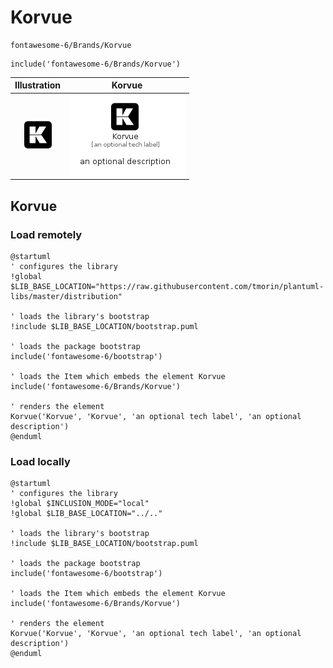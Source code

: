 # Korvue


```text
fontawesome-6/Brands/Korvue
```

```text
include('fontawesome-6/Brands/Korvue')
```



| Illustration | Korvue |
| :---: | :---: |
| ![illustration for Illustration](../../fontawesome-6/Brands/Korvue.png) | ![illustration for Korvue](../../fontawesome-6/Brands/Korvue.Local.png) |




## Korvue

### Load remotely
```plantuml
@startuml
' configures the library
!global $LIB_BASE_LOCATION="https://raw.githubusercontent.com/tmorin/plantuml-libs/master/distribution"

' loads the library's bootstrap
!include $LIB_BASE_LOCATION/bootstrap.puml

' loads the package bootstrap
include('fontawesome-6/bootstrap')

' loads the Item which embeds the element Korvue
include('fontawesome-6/Brands/Korvue')

' renders the element
Korvue('Korvue', 'Korvue', 'an optional tech label', 'an optional description')
@enduml
```

### Load locally
```plantuml
@startuml
' configures the library
!global $INCLUSION_MODE="local"
!global $LIB_BASE_LOCATION="../.."

' loads the library's bootstrap
!include $LIB_BASE_LOCATION/bootstrap.puml

' loads the package bootstrap
include('fontawesome-6/bootstrap')

' loads the Item which embeds the element Korvue
include('fontawesome-6/Brands/Korvue')

' renders the element
Korvue('Korvue', 'Korvue', 'an optional tech label', 'an optional description')
@enduml
```

